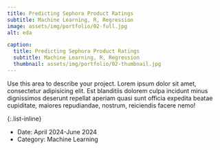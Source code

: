 ```yaml
---
title: Predicting Sephora Product Ratings
subtitle: Machine Learning, R, Regression
image: assets/img/portfolio/02-full.jpg
alt: eda

caption:
  title: Predicting Sephora Product Ratings
  subtitle: Machine Learning, R, Regression
  thumbnail: assets/img/portfolio/02-thumbnail.jpg
---
```

Use this area to describe your project. Lorem ipsum dolor sit amet, consectetur adipisicing elit. Est blanditiis dolorem culpa incidunt minus dignissimos deserunt repellat aperiam quasi sunt officia expedita beatae cupiditate, maiores repudiandae, nostrum, reiciendis facere nemo!

{:.list-inline}
- Date: April 2024-June 2024
- Category: Machine Learning

